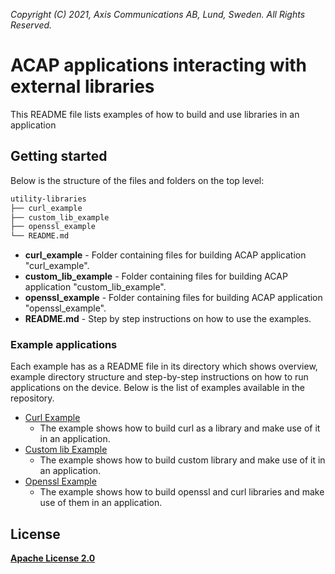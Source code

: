  *Copyright (C) 2021, Axis Communications AB, Lund, Sweden. All Rights Reserved.*

# ACAP applications interacting with external libraries

This README file lists examples of how to build and use libraries in an application

## Getting started

Below is the structure of the files and folders on the top level:

```bash
utility-libraries
├── curl_example
├── custom_lib_example
├── openssl_example
└── README.md
```

* **curl_example** - Folder containing files for building ACAP application "curl_example".
* **custom_lib_example** - Folder containing files for building ACAP application "custom_lib_example".
* **openssl_example** - Folder containing files for building ACAP application "openssl_example".
* **README.md** - Step by step instructions on how to use the examples.

### Example applications

Each example has as a README file in its directory which shows overview, example directory structure and step-by-step instructions on how to run applications on the device.
Below is the list of examples available in the repository.

* [Curl Example](./curl_example/README.md)
  * The example shows how to build curl as a library and make use of it in an application.
* [Custom lib Example](./custom_lib_example/README.md)
  * The example shows how to build custom library and make use of it in an application.
* [Openssl Example](./openssl_example/README.md)
  * The example shows how to build openssl and curl libraries and make use of them in an application.

## License

**[Apache License 2.0](../LICENSE)**

